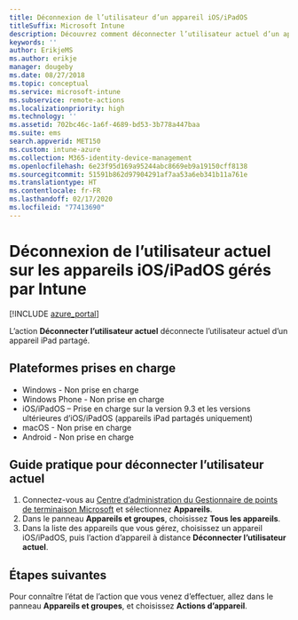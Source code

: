 ```yaml
---
title: Déconnexion de l’utilisateur d’un appareil iOS/iPadOS
titleSuffix: Microsoft Intune
description: Découvrez comment déconnecter l’utilisateur actuel d’un appareil iOS/iPadOS avec Intune.
keywords: ''
author: ErikjeMS
ms.author: erikje
manager: dougeby
ms.date: 08/27/2018
ms.topic: conceptual
ms.service: microsoft-intune
ms.subservice: remote-actions
ms.localizationpriority: high
ms.technology: ''
ms.assetid: 702bc46c-1a6f-4689-bd53-3b778a447baa
ms.suite: ems
search.appverid: MET150
ms.custom: intune-azure
ms.collection: M365-identity-device-management
ms.openlocfilehash: 6e23f95d169a95244abc8669eb9a19150cff8138
ms.sourcegitcommit: 51591b862d97904291af7aa53a6eb341b11a761e
ms.translationtype: HT
ms.contentlocale: fr-FR
ms.lasthandoff: 02/17/2020
ms.locfileid: "77413690"
---
```

# <a name="logout-the-current-user-on-intune-managed-iosipados-devices"></a>Déconnexion de l’utilisateur actuel sur les appareils iOS/iPadOS gérés par Intune


[!INCLUDE [azure_portal](../includes/azure_portal.md)]

L’action **Déconnecter l’utilisateur actuel** déconnecte l’utilisateur actuel d’un appareil iPad partagé. 

## <a name="supported-platforms"></a>Plateformes prises en charge

- Windows - Non prise en charge
- Windows Phone - Non prise en charge
- iOS/iPadOS – Prise en charge sur la version 9.3 et les versions ultérieures d’iOS/iPadOS (appareils iPad partagés uniquement)
- macOS - Non prise en charge
- Android - Non prise en charge

## <a name="how-to-log-out-the-current-user"></a>Guide pratique pour déconnecter l’utilisateur actuel

1. Connectez-vous au [Centre d’administration du Gestionnaire de points de terminaison Microsoft](https://go.microsoft.com/fwlink/?linkid=2109431) et sélectionnez **Appareils**.
4. Dans le panneau **Appareils et groupes**, choisissez **Tous les appareils**.
5. Dans la liste des appareils que vous gérez, choisissez un appareil iOS/iPadOS, puis l’action d’appareil à distance **Déconnecter l’utilisateur actuel**.

## <a name="next-steps"></a>Étapes suivantes

Pour connaître l’état de l’action que vous venez d’effectuer, allez dans le panneau **Appareils et groupes**, et choisissez **Actions d’appareil**.
